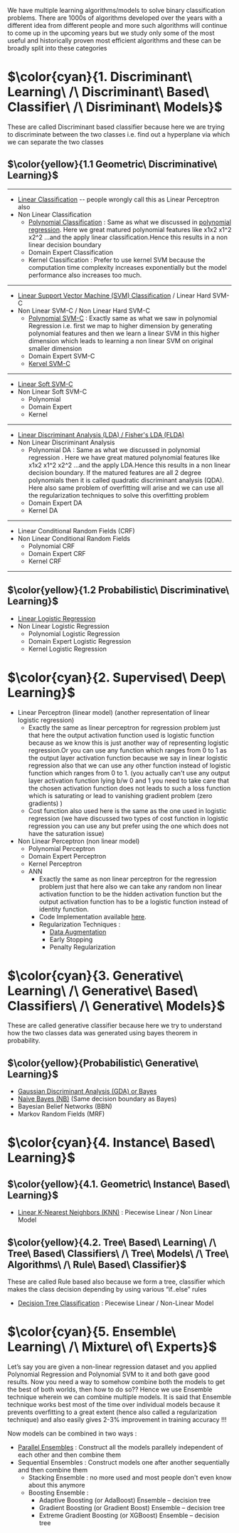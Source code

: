 We have multiple learning algorithms/models to solve binary classification problems. There are 1000s of algorithms developed over the years with a different idea from different people and more such algorithms will continue to come up in the upcoming years but we study only some of the most useful and historically proven most efficient algorithms and these can be broadly split into these categories
















# $\color{cyan}{1. Discriminant\ Learning\ /\ Discriminant\ Based\ Classifier\ /\ Disriminant\ Models}$

These are called Discriminant based classifier because here we are trying to discriminate between the two classes i.e. find out a hyperplane via which we can separate the two classes

## $\color{yellow}{1.1 Geometric\ Discriminative\ Learning}$


---


- [Linear Classification](https://khetansarvesh.medium.com/math-behind-linear-classification-62e2a687b7e5) -- people wrongly call this as Linear Perceptron also
- Non Linear Classification
  - [Polynomial Classification](https://www.youtube.com/watch?v=3liCbRZPrZA) : Same as what we discussed in [polynomial regression](https://levelup.gitconnected.com/unfolding-math-for-polynomial-non-linear-regression-7ad8f486d53a#fce9). Here we great matured polynomial features like x1x2 x1^2 x2^2 ...and the apply linear classification.Hence this results in a non linear decision boundary
  - Domain Expert Classification
  - Kernel Classification : Prefer to use kernel SVM because the computation time complexity increases exponentially but the model performance also increases too much.


---


- [Linear Support Vector Machine (SVM) Classification](https://levelup.gitconnected.com/support-vector-machine-svm-an-optimisation-mammoth-5daf3bc648ad) / Linear Hard SVM-C
- Non Linear SVM-C / Non Linear Hard SVM-C
  - [Polynomial SVM-C](https://media.springernature.com/lw685/springer-static/image/chp%3A10.1007%2F978-981-15-0214-9_87/MediaObjects/468797_1_En_87_Fig2_HTML.png) : Exactly same as what we saw in polynomial Regression i.e. first we map to higher dimension by generating polynomial features and then we learn a linear SVM in this higher dimension which leads to learning a non linear SVM on original smaller dimension
  - Domain Expert SVM-C
  - [Kervel SVM-C](https://github.com/khetansarvesh/Tabular-Cross-Sectional-Modelling/blob/main/modelling/classification/Kernel-SVM.ipynb)



--- 


- [Linear Soft SVM-C](https://pub.towardsai.net/decoding-linear-soft-svm-for-classification-over-linear-hard-svm-f84cbc111913)
- Non Linear Soft SVM-C
  - Polynomial
  - Domain Expert
  - Kernel 


---

- [Linear Discriminant Analysis (LDA) / Fisher's LDA (FLDA)](https://pub.towardsai.net/fishers-linear-discriminant-analysis-flda-math-decoded-ac0f632ba884)
- Non Linear Discriminant Analysis
  - Polynomial DA : Same as what we discussed in polynomial regression . Here we have great matured polynomial features like x1x2 x1^2 x2^2 ...and the apply LDA.Hence this results in a non linear decision boundary. If the matured features are all 2 degree polynomials then it is called quadratic discriminant analysis (QDA). Here also same problem of overfitting will arise and we can use all the regularization techniques to solve this overfitting problem
  - Domain Expert DA
  - Kernel DA
   

---

- Linear Conditional Random Fields (CRF)
- Non Linear Conditional Random Fields
  - Polynomial CRF
  - Domain Expert CRF
  - Kernel CRF 



---


## $\color{yellow}{1.2 Probabilistic\ Discriminative\ Learning}$
- [Linear Logistic Regression](https://khetansarvesh.medium.com/mathematical-orgasm-for-logistic-regression-40b404266e54)
- Non Linear Logistic Regression
  - Polynomial Logistic Regression 
  - Domain Expert Logistic Regression
  - Kernel Logistic Regression
 



























# $\color{cyan}{2. Supervised\ Deep\ Learning}$
- Linear Perceptron (linear model) (another representation of linear logistic regression)
  - Exactly the same as linear perceptron for regression problem just that here the output activation function used is logistic function because as we know this is just another way of representing logistic regression.Or you can use any function which ranges from 0 to 1 as the output layer activation function because we say in linear logistic regression also that we can use any other function instead of logistic function which ranges from 0 to 1. (you actually can't use any output layer activation function lying b/w 0 and 1 you need to take care that the chosen activation function does not leads to such a loss function which is saturating or lead to vanishing gradient problem (zero gradients) )
  - Cost function also used here is the same as the one used in logistic regression (we have discussed two types of cost function in logistic regression you can use any but prefer using the one which does not have the saturation issue)  
- Non Linear Perceptron (non linear model)
  - Polynomial Perceptron
  - Domain Expert Perceptron
  - Kernel Perceptron
  - ANN
    - Exactly the same as non linear perceptron for the regression problem just that here also we can take any random non linear activation function to be the hidden activation function but the output activation function has to be a logistic function instead of identity function.
    - Code Implementation available [here](https://github.com/khetansarvesh/Tabular-Cross-Sectional-Modelling/blob/main/modelling/classification/ANN.ipynb).
    - Regularization Techniques :
      - [Data Augmentation](https://levelup.gitconnected.com/data-augmentation-for-classification-ffnn-fa53c233e42e)
      - Early Stopping
      - Penalty Regularization 

























# $\color{cyan}{3. Generative\ Learning\ /\ Generative\ Based\ Classifiers\ /\ Generative\ Models}$
These are called generative classifier because here we try to understand how the two classes data was generated using bayes theorem in probability. 

## $\color{yellow}{Probabilistic\ Generative\ Learning}$
- [Gaussian Discriminant Analysis (GDA) or Bayes](https://levelup.gitconnected.com/bayes-algorithm-for-binary-classification-explained-with-equations-df6ccd977631)
- [Naive Bayes (NB)](https://levelup.gitconnected.com/naive-bayes-nb-for-classification-explained-4fe4210d9538) (Same decision boundary as Bayes)
- Bayesian Belief Networks (BBN)
- Markov Random Fields (MRF)


















# $\color{cyan}{4. Instance\ Based\ Learning}$

## $\color{yellow}{4.1. Geometric\ Instance\ Based\ Learning}$
- [Linear K-Nearest Neighbors (KNN)](https://pub.towardsai.net/k-nearest-neighbours-knn-for-classification-da05a58d924b) : Piecewise Linear / Non Linear Model

## $\color{yellow}{4.2. Tree\ Based\ Learning\ /\ Tree\ Based\ Classifiers\ /\ Tree\ Models\ /\ Tree\ Algorithms\ /\ Rule\ Based\ Classifier}$
These are called Rule based also because we form a tree, classifier which makes the class decision depending by using various “if..else” rules
- [Decision Tree Classification](https://khetansarvesh.medium.com/decision-tree-classification-explained-909a2fbf5993) : Piecewise Linear / Non-Linear Model






















# $\color{cyan}{5. Ensemble\ Learning\ /\ Mixture\ of\ Experts}$
Let’s say you are given a non-linear regression dataset and you applied Polynomial Regression and  Polynomial SVM to it and both gave good results. Now you need a way to somehow combine both the models to get the best of both worlds, then how to do so?? Hence we use Ensemble technique wherein we can combine multiple models. It is said that Ensemble technique works best most of the time over individual models because it prevents overfitting to a great extent (hence also called a regularization technique) and also easily gives 2-3% improvement in training accuracy !!!

Now models can be combined in two ways : 
- [Parallel Ensembles](https://khetansarvesh.medium.com/parallel-classification-ensemblers-bd9f2d9d1491) : Construct all the models parallely independent of each other and then combine them
- Sequential Ensembles : Construct models one after another sequentially and then combine them
  - Stacking Ensemble : no more used and most people don't even know about this anymore
  - Boosting Ensemble :
    - Adaptive Boosting (or AdaBoost) Ensemble – decision tree
    - Gradient Boosting (or Gradient Boost) Ensemble – decision tree
    - Extreme Gradient Boosting (or XGBoost) Ensemble – decision tree  


